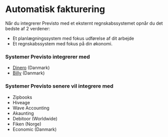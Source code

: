 # Automatisk fakturering

Når du integrerer Previsto med et eksternt regnskabssystemet opnår du det bedste af 2 verdener:

* Et planlægningssystem med fokus udførelse af dit arbejde
* Et regnskabssystem med fokus på din økonomi.

### Systemer Previsto integrerer med

* [Dinero](integration-med-dinero.md) \(Danmark\)
* [Billy](integration-med-billy.md) \(Danmark\)

### Systemer Previsto senere vil integrere med

* Zipbooks
* Hiveage
* Wave Accounting
* Akaunting
* Debitoor \(Worldwide\)
* Fiken \(Norge\)
* Economic \(Danmark\)

